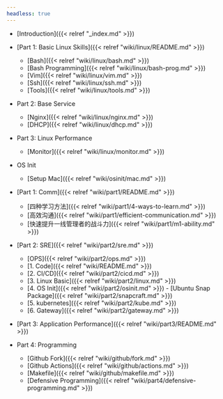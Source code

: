 ```yaml
---
headless: true
---
```


- [Introduction]({{< relref "_index.md" >}})

- [Part 1: Basic Linux Skills]({{< relref "wiki/linux/README.md" >}})
  - [Bash]({{< relref "wiki/linux/bash.md" >}})
  - [Bash Programming]({{< relref "wiki/linux/bash-prog.md" >}})
  - [Vim]({{< relref "wiki/linux/vim.md" >}})
  - [Ssh]({{< relref "wiki/linux/ssh.md" >}})
  - [Tools]({{< relref "wiki/linux/tools.md" >}})

- Part 2: Base Service
  - [Nginx]({{< relref "wiki/linux/nginx.md" >}})
  - [DHCP]({{< relref "wiki/linux/dhcp.md" >}})

- Part 3: Linux Performance
  - [Monitor]({{< relref "wiki/linux/monitor.md" >}})

- OS Init
  - [Setup Mac]({{< relref "wiki/osinit/mac.md" >}})

- [Part 1: Comm]({{< relref "wiki/part1/README.md" >}})
  - [四种学习方法]({{< relref "wiki/part1/4-ways-to-learn.md" >}})
  - [高效沟通]({{< relref "wiki/part1/efficient-communication.md" >}})
  - [快速提升一线管理者的战斗力]({{< relref "wiki/part1/m1-ability.md" >}})

- [Part 2: SRE]({{< relref "wiki/part2/sre.md" >}})
  - [OPS]({{< relref "wiki/part2/ops.md" >}})
  - [1. Code]({{< relref "wiki/README.md" >}})
  - [2. CI/CD]({{< relref "wiki/part2/cicd.md" >}})
  - [3. Linux Basic]({{< relref "wiki/part2/linux.md" >}})
  - [4. OS Init]({{< relref "wiki/part2/osinit.md" >}})
         - [Ubuntu Snap Package]({{< relref "wiki/part2/snapcraft.md" >}})
  - [5. kubernetes]({{< relref "wiki/part2/kube.md" >}})
  - [6. Gateway]({{< relref "wiki/part2/gateway.md" >}})

- [Part 3: Application Performance]({{< relref "wiki/part3/README.md" >}})

- Part 4: Programming
  - [Github Fork]({{< relref "wiki/github/fork.md" >}})
  - [Github Actions]({{< relref "wiki/github/actions.md" >}})
  - [Makefile]({{< relref "wiki/github/makefile.md" >}})
  - [Defensive Programming]({{< relref "wiki/part4/defensive-programming.md" >}})

